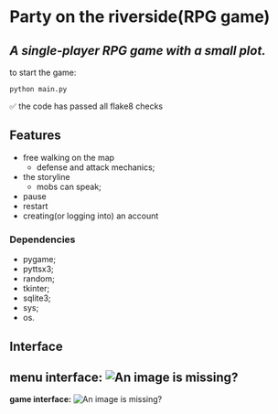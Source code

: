 # Party on the riverside(RPG game)
*A single-player RPG game with a small plot.*
---
to start the game:
```
python main.py
```
:white_check_mark: the code has passed all flake8 checks
## Features
- free walking on the map
  - defense and attack mechanics;
- the storyline
  - mobs can speak;
- pause
- restart
- creating(or logging into) an account
### Dependencies
- pygame;
- pyttsx3;
- random;
- tkinter;
- sqlite3;
- sys;
- os.

## Interface
__menu interface:__
![An image is missing?](Изображения/menu.jpeg "This is how it looks on your computer!")
---
__game interface:__
![An image is missing?](Изображения/game.jpeg "This is how it looks on your computer!")

